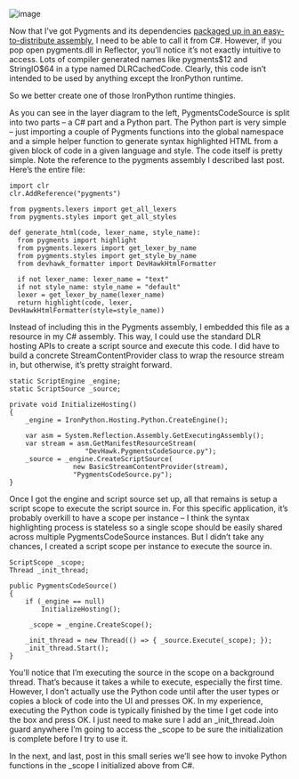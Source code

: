 ![image](http://s3.amazonaws.com/devhawk_images/WindowsLiveWriter/8d7a6d959c67_6D72/image_thumb_1.png "image")

Now that I’ve got Pygments and its dependencies [packaged up in an
easy-to-distribute
assembly](http://devhawk.net/2009/08/10/Compiling+Python+Packages+Into+Assemblies.aspx),
I need to be able to call it from C\#. However, if you pop open
pygments.dll in Reflector, you’ll notice it’s not exactly intuitive to
access. Lots of compiler generated names like pygments\$12 and
StringIO\$64 in a type named DLRCachedCode. Clearly, this code isn’t
intended to be used by anything except the IronPython runtime.

So we better create one of those IronPython runtime thingies.

As you can see in the layer diagram to the left, PygmentsCodeSource is
split into two parts – a C\# part and a Python part. The Python part is
very simple – just importing a couple of Pygments functions into the
global namespace and a simple helper function to generate syntax
highlighted HTML from a given block of code in a given language and
style. The code itself is pretty simple. Note the reference to the
pygments assembly I described last post. Here’s the entire file:

``` {.brush: .python}
import clr
clr.AddReference("pygments")       

from pygments.lexers import get_all_lexers       
from pygments.styles import get_all_styles       

def generate_html(code, lexer_name, style_name):       
  from pygments import highlight       
  from pygments.lexers import get_lexer_by_name       
  from pygments.styles import get_style_by_name       
  from devhawk_formatter import DevHawkHtmlFormatter       

  if not lexer_name: lexer_name = "text"
  if not style_name: style_name = "default"
  lexer = get_lexer_by_name(lexer_name)       
  return highlight(code, lexer, DevHawkHtmlFormatter(style=style_name))
```

Instead of including this in the Pygments assembly, I embedded this file
as a resource in my C\# assembly. This way, I could use the standard DLR
hosting APIs to create a script source and execute this code. I did have
to build a concrete StreamContentProvider class to wrap the resource
stream in, but otherwise, it’s pretty straight forward.

``` {.brush: .csharp}
static ScriptEngine _engine;      
static ScriptSource _source;      

private void InitializeHosting()      
{
    _engine = IronPython.Hosting.Python.CreateEngine();      

    var asm = System.Reflection.Assembly.GetExecutingAssembly();      
    var stream = asm.GetManifestResourceStream(      
                   "DevHawk.PygmentsCodeSource.py");      
    _source = _engine.CreateScriptSource(      
                new BasicStreamContentProvider(stream),  
                "PygmentsCodeSource.py");      
}
```

Once I got the engine and script source set up, all that remains is
setup a script scope to execute the script source in. For this specific
application, it’s probably overkill to have a scope per instance – I
think the syntax highlighting process is stateless so a single scope
should be easily shared across multiple PygmentsCodeSource instances.
But I didn’t take any chances, I created a script scope per instance to
execute the source in.

``` {.brush: .csharp}
ScriptScope _scope;     
Thread _init_thread;      

public PygmentsCodeSource()      
{
    if (_engine == null)      
        InitializeHosting();      

     _scope = _engine.CreateScope();      

    _init_thread = new Thread(() => { _source.Execute(_scope); });      
    _init_thread.Start();      
}
```

You’ll notice that I’m executing the source in the scope on a background
thread. That’s because it takes a while to execute, especially the first
time. However, I don’t actually use the Python code until after the user
types or copies a block of code into the UI and presses OK. In my
experience, executing the Python code is typically finished by the time
I get code into the box and press OK. I just need to make sure I add an
\_init\_thread.Join guard anywhere I’m going to access the \_scope to be
sure the initialization is complete before I try to use it.

In the next, and last, post in this small series we’ll see how to invoke
Python functions in the \_scope I initialized above from C\#.

